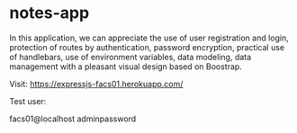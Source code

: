 # notes-app

In this application, we can appreciate the use of user registration and login, protection of routes by authentication, password encryption, practical use of handlebars, use of environment variables, data modeling, data management with a pleasant visual design based on Boostrap. 




Visit: https://expressjs-facs01.herokuapp.com/


Test user: 

facs01@localhost
adminpassword
